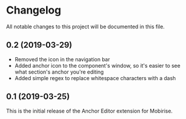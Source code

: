 # Changelog

All notable changes to this project will be documented in this file.

## 0.2 (2019-03-29)

- Removed the icon in the navigation bar
- Added anchor icon to the component's window, so it's easier to see what section's anchor you're editing
- Added simple regex to replace whitespace characters with a dash

## 0.1 (2019-03-25)

This is the initial release of the Anchor Editor extension for Mobirise.